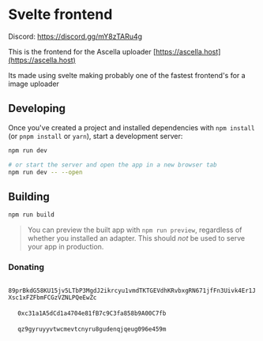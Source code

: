 # Svelte frontend

Discord: https://discord.gg/mY8zTARu4g

This is the frontend for the Ascella uploader [https://ascella.host](https://ascella.host)

Its made using svelte making probably one of the fastest frontend's for a image uploader

## Developing

Once you've created a project and installed dependencies with `npm install` (or `pnpm install` or `yarn`), start a development server:

```bash
npm run dev

# or start the server and open the app in a new browser tab
npm run dev -- --open
```

## Building

```bash
npm run build
```

> You can preview the built app with `npm run preview`, regardless of whether you installed an adapter. This should _not_ be used to serve your app in production.

### Donating

<img src="https://tricked.pro/crypto/monero-xmr-logo.png" alt="" height="15px"> `89prBkdG58KU15jv5LTbP3MgdJ2ikrcyu1vmdTKTGEVdhKRvbxgRN671jfFn3Uivk4Er1JXsc1xFZFbmFCGzVZNLPQeEwZc`

<img src="https://tricked.pro/crypto/ethereum-eth-logo.png" alt="" height="15px"> `0xc31a1A5dCd1a4704e81fB7c9C3fa858b9A00C7fb`

<img src="https://tricked.pro/crypto/bitcoin-cash-bch-logo.png" alt="" height="15px"> `qz9gyruyyvtwcmevtcnyru8gudenqjqeug096e459m`
